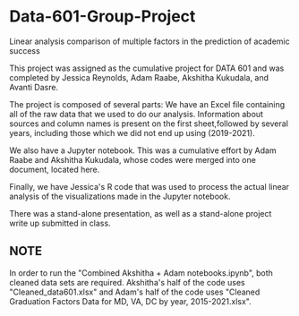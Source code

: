 # Data-601-Group-Project
Linear analysis comparison of multiple factors in the prediction of academic success

This project was assigned as the cumulative project for DATA 601 and was completed by Jessica Reynolds, Adam Raabe, Akshitha Kukudala, and Avanti Dasre.

The project is composed of several parts:
We have an Excel file containing all of the raw data that we used to do our analysis.  Information about sources and column names is present on the first sheet,followed by several years, including those which we did not end up using (2019-2021).

We also have a Jupyter notebook.  This was a cumulative effort by Adam Raabe and Akshitha Kukudala, whose codes were merged into one document, located here. 

Finally, we have Jessica's R code that was used to process the actual linear analysis of the visualizations made in the Jupyter notebook.

There was a stand-alone presentation, as well as a stand-alone project write up submitted in class.

## NOTE ##
In order to run the "Combined Akshitha + Adam notebooks.ipynb", both cleaned data sets are required.  Akshitha's half of the code uses "Cleaned_data601.xlsx" and Adam's half of the code uses "Cleaned Graduation Factors Data for MD, VA, DC by year, 2015-2021.xlsx".
